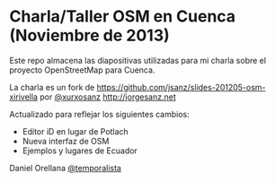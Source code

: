 Charla/Taller OSM en Cuenca (Noviembre de 2013)
================================

Este repo almacena las diapositivas utilizadas para mi charla sobre el proyecto
OpenStreetMap para Cuenca.

La charla es un fork de 
https://github.com/jsanz/slides-201205-osm-xirivella
por
[@xurxosanz](http://twitter.com/xurxosanz)
http://jorgesanz.net  


Actualizado para reflejar los siguientes cambios:

- Editor iD en lugar de Potlach
- Nueva interfaz de OSM
- Ejemplos y lugares de Ecuador

Daniel Orellana
[@temporalista](http://twitter.com/temporalista)
